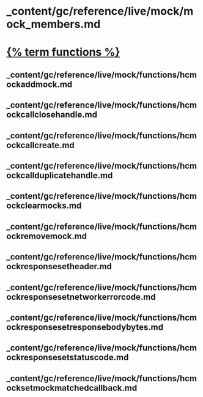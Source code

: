 # _content/gc/reference/live/mock/mock_members.md

# [{% term functions %}]()

## _content/gc/reference/live/mock/functions/hcmockaddmock.md

## _content/gc/reference/live/mock/functions/hcmockcallclosehandle.md

## _content/gc/reference/live/mock/functions/hcmockcallcreate.md

## _content/gc/reference/live/mock/functions/hcmockcallduplicatehandle.md

## _content/gc/reference/live/mock/functions/hcmockclearmocks.md

## _content/gc/reference/live/mock/functions/hcmockremovemock.md

## _content/gc/reference/live/mock/functions/hcmockresponsesetheader.md

## _content/gc/reference/live/mock/functions/hcmockresponsesetnetworkerrorcode.md

## _content/gc/reference/live/mock/functions/hcmockresponsesetresponsebodybytes.md

## _content/gc/reference/live/mock/functions/hcmockresponsesetstatuscode.md

## _content/gc/reference/live/mock/functions/hcmocksetmockmatchedcallback.md


